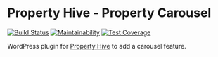 # Property Hive - Property Carousel

[![Build Status](https://travis-ci.com/mhcg/propertyhive-property-carousel.svg?branch=master)](https://travis-ci.com/mhcg/propertyhive-property-carousel)
[![Maintainability](https://api.codeclimate.com/v1/badges/0c8c784ebd9d7096d1f1/maintainability)](https://codeclimate.com/github/mhcg/propertyhive-property-carousel/maintainability)
[![Test Coverage](https://api.codeclimate.com/v1/badges/0c8c784ebd9d7096d1f1/test_coverage)](https://codeclimate.com/github/mhcg/propertyhive-property-carousel/test_coverage)

WordPress plugin for [Property Hive](https://github.com/propertyhive/WP-Property-Hive) to add a carousel feature.

